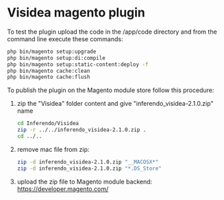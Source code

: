 # Visidea magento plugin

To test the plugin upload the code in the /app/code directory and from the command line execute these commands:

```sh
php bin/magento setup:upgrade
php bin/magento setup:di:compile
php bin/magento setup:static-content:deploy -f
php bin/magento cache:clean
php bin/magento cache:flush
```

To publish the plugin on the Magento module store follow this procedure:

1. zip the "Visidea" folder content and give "inferendo_visidea-2.1.0.zip" name

    ```sh
    cd Inferendo/Visidea
    zip -r ../../inferendo_visidea-2.1.0.zip .
    cd ../..
    ```

2. remove mac file from zip:

    ```sh
    zip -d inferendo_visidea-2.1.0.zip "__MACOSX*"
    zip -d inferendo_visidea-2.1.0.zip "*.DS_Store"
    ```

3. upload the zip file to Magento module backend: https://developer.magento.com/
